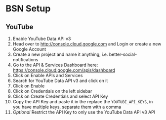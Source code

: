 # BSN Setup

## YouTube
1. Enable YouTube Data API v3
2. Head over to http://console.cloud.google.com and Login or create a new Google Account
3. Create a new project and name it anything, i.e. better-social-notifications
4. Go to the API & Services Dashboard here: https://console.cloud.google.com/apis/dashboard
5. Click on Enable APIs and Services
6. Search for YouTube Data API v3 and click on it
7. Click on Enable
8. Click on Credentials on the left sidebar
9. Click on Create Credentials and select API Key
10. Copy the API Key and paste it in the replace the `YOUTUBE_API_KEYS`, in you have multiple keys, separate them with a comma
11. *Optional* Restrict the API Key to only use the YouTube Data API v3 API